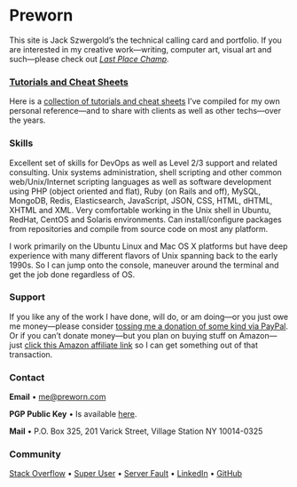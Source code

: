 # Preworn

This site is Jack Szwergold’s the technical calling card and portfolio. If you are interested in my creative work—writing, computer art, visual art and such—please check out *[Last Place Champ][1]*.

### [Tutorials and Cheat Sheets][2]

Here is a [collection of tutorials and cheat sheets][2] I’ve compiled for my own personal reference—and to share with clients as well as other techs—over the years.

### Skills

Excellent set of skills for DevOps as well as Level 2/3 support and related consulting. Unix systems administration, shell scripting and other common web/Unix/Internet scripting languages as well as software development using PHP (object oriented and flat), Ruby (on Rails and off), MySQL, MongoDB, Redis, Elasticsearch, JavaScript, JSON, CSS, HTML, dHTML, XHTML and XML. Very comfortable working in the Unix shell in Ubuntu, RedHat, CentOS and Solaris environments. Can install/configure packages from repositories and compile from source code on most any platform.

I work primarily on the Ubuntu Linux and Mac OS X platforms but have deep experience with many different flavors of Unix spanning back to the early 1990s. So I can jump onto the console, maneuver around the terminal and get the job done regardless of OS.

### Support

If you like any of the work I have done, will do, or am doing—or you just owe me money—please consider [tossing me a donation of some kind via PayPal][3]. Or if you can’t donate money—but you plan on buying stuff on Amazon—just [click this Amazon affiliate link][4] so I can get something out of that transaction.

### Contact

**Email** • [me@preworn.com](mailto:me@preworn.com?Subject=Preworn%20Website%20Query)

**PGP Public Key** • Is available [here][5].

**Mail** • P.O. Box 325, 201 Varick Street, Village Station NY 10014-0325

### Community

[Stack Overflow][6] • [Super User][7] • [Server Fault][8] • [LinkedIn][9] • [GitHub][10]

  [1]: http://www.lastplacechamp.com/ "last Place Champ"
  [2]: tutorials_and_cheat_sheets/ "Tutorials and Cheat Sheets"
  [3]: https://www.paypal.me/JackSzwergold "Support me with a PayPal donation."
  [4]: http://www.amazon.com/?tag=preworn-20 "Support me when you buy things on Amazon with this link."
  [5]: pgp_public_key-preworn.asc.txt
  [6]: http://stackoverflow.com/users/117259/jakegould "Stack Overflow"
  [7]: http://superuser.com/users/167207/jakegould "Super User"
  [8]: http://serverfault.com/users/100013/jakegould "Server Fault"
  [9]: http://www.linkedin.com/in/jackszwergold "Linked In"
  [10]: https://github.com/JackSzwergold
